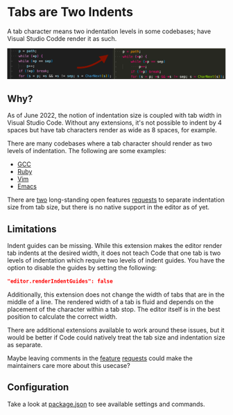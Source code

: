 # Tabs are Two Indents

A tab character means two indentation levels in some codebases;
have Visual Studio Codde render it as such.

![Demo](https://github.com/XrXr/vscode-tabs-are-two-indents/raw/d24c4c6996d5267c23cd312035bf79e7e428ef9b/demo.png)

## Why?

As of June 2022, the notion of indentation size is coupled with tab width in
Visual Studio Code. Without any extensions, it's not possible to indent by 4
spaces but have tab characters render as wide as 8 spaces, for example.

There are many codebases where a tab character should render as two levels
of indentation. The following are some examples:

- [GCC](https://github.com/gcc-mirror/gcc/blob/113844d68e94f4e9c0e946db351ba7d3d4a1335a/libgfortran/intrinsics/c99_functions.c#L1890)
- [Ruby](https://github.com/ruby/ruby/blob/b1173ba6d34d5efbd2463424de8dae51b9ab7d73/ruby.c#L387)
- [Vim](https://github.com/vim/vim/blob/4e0fc8956649d3208aeaa1642c5efc44e385d77a/src/ui.c#L90)
- [Emacs](https://github.com/emacs-mirror/emacs/blob/b6238a26c97341cf2c34c12cf25c580f64d06a78/src/eval.c#L561)

There are [two][old] long-standing open features [requests][new] to separate
indentation size from tab size, but there is no native support in the editor as of yet.

## Limitations

Indent guides can be missing. While this extension makes the editor render
tab indents at the desired width, it does not teach Code that one tab is two levels
of indentation which require two levels of indent guides. You have the
option to disable the guides by setting the following:

```json
"editor.renderIndentGuides": false
```

Additionally, this extension does not change the width of tabs that are in the
middle of a line. The rendered width of a tab is fluid and depends on the
placement of the character within a tab stop. The editor itself is in the
best position to calculate the correct width.

There are additional extensions available to work around these issues, but
it would be better if Code could natively treat the tab size and indentation
size as separate.

Maybe leaving comments in the [feature][old] [requests][new] could make
the maintainers care more about this usecase?

## Configuration

Take a look at [package.json] to see available settings and commands.

[package.json]: https://github.com/XrXr/vscode-tabs-are-two-indents/blob/d24c4c6996d5267c23cd312035bf79e7e428ef9b/package.json
[old]: https://github.com/microsoft/vscode/issues/5394
[new]: https://github.com/microsoft/vscode/issues/42740
